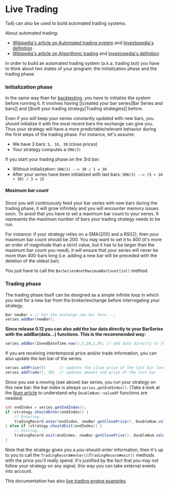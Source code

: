 # Live Trading
Ta4j can also be used to build automated trading systems.

About automated trading:

  * [Wikipedia's article on Automated trading system](http://en.wikipedia.org/wiki/Automated_trading_system) and [Investopedia's definition](http://www.investopedia.com/articles/trading/11/automated-trading-systems.asp)
  * [Wikipedia's article on Algorithmic trading](http://en.wikipedia.org/wiki/Algorithmic_trading) and [Investopedia's definition](http://www.investopedia.com/terms/a/algorithmictrading.asp)

In order to build an automated trading system (a.k.a. trading bot) you have to think about two states of your program: the initialization phase and the trading phase.

### Initialization phase

In the same way than for [backtesting](Backtesting), you have to initialize the system before running it. It involves having [[created your bar series|Bar Series and bars]] and [[built your trading strategy|Trading strategies]] before.

Even if you will keep your series constantly updated with new bars, you should initialize it with the most recent bars the exchange can give you. Thus your strategy will have a more predictable/relevant behavior during the first steps of the trading phase. For instance, let's assume:

  * We have 3 bars: `5, 10, 30` (close prices)
  * Your strategy computes a `SMA(3)`

If you start your trading phase on the 3rd bar:

  * Without initialization: `SMA(3) --> 30 / 1 = 30`
  * After your series have been initialized with last bars: `SMA(3) --> (5 + 10 + 30) / 3 = 15`

##### Maximum bar count

Since you will continuously feed your bar series with new bars during the trading phase, it will grow infinitely and you will encounter memory issues soon. To avoid that you have to set a maximum bar count to your series. It represents the maximum number of bars your trading strategy needs to be run.

For instance: if your strategy relies on a SMA(200) and a RSI(2), then your maximum bar count should be 200. You may want to set it to 400 (it's more an order of magnitude than a strict value, but it has to be larger than the maximum bar count you need); it will ensure that your series will never be more than 400-bars long (i.e. adding a new bar will be preceded with the deletion of the oldest bar).

You just have to call the `BarSeries#setMaximumBarCount(int)` method.

### Trading phase

The trading phase itself can be designed as a simple infinite loop in which you wait for a new bar from the broker/exchange before interrogating your strategy.

```java
Bar newBar = // Get the exchange new bar here...;
series.addBar(newBar);
```

**Since release 0.12 you can also add the bar data directly to your BarSeries with the addBar(data...) functions. This is the recommended way:**
```java
series.addBar(ZonedDateTime.now(),5,10,1,9); // add data directly to the series
```

If you are receiving intertemporal price and/or trade information, you can also update the last bar of the series:
```java
series.addPrice(5)      // updates the close price of the last bar (and min/max price if necessary)
series.addTrade(7, 10)  // updates amount and price of the last bar
```

Since you use a moving (see above) bar series, you run your strategy on this new bar: the bar index is always `series.getEndIndex()`. (Take a look at the [Num article](Num.html) to understand why `DoubleNum::valueOf` functions are needed)

```java
int endIndex = series.getEndIndex();
if (strategy.shouldEnter(endIndex)) {
    // Entering...
    tradingRecord.enter(endIndex, newBar.getClosePrice(), DoubleNum.valueOf(10));
} else if (strategy.shouldExit(endIndex)) {
    // Exiting...
    tradingRecord.exit(endIndex, newBar.getClosePrice(), DoubleNum.valueOf(10));
}
```

Note that the strategy gives you a *you-should-enter* information, then it's up to you to call the `TradingRecord#enter()`/`TradingRecord#exit()` methods with the price you'll really spend. It's justified by the fact that you may not follow your strategy on any signal; this way you can take external events into account.

This documentation has also [live trading engine examples](Usage-examples.html).
